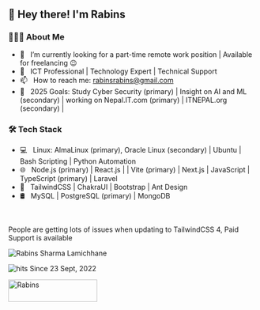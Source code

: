 <h2>👋 Hey there! I'm Rabins</h2>

<h3> 👨🏻‍💻 About Me </h3>

- 🔭 &nbsp; I’m currently looking for a part-time remote work position | Available for freelancing 😉
- 🤔 &nbsp; ICT Professional | Technology Expert | Technical Support
- 📫 &nbsp; How to reach me: rabinsrabins@gmail.com
- 🥅 &nbsp; 2025 Goals: Study Cyber Security (primary) | Insight on AI and ML (secondary) | working on Nepal.IT.com (primary) | ITNEPAL.org (secondary) |

<h3> 🛠 Tech Stack </h3>

- 💻 &nbsp; Linux: AlmaLinux (primary), Oracle Linux (secondary) | Ubuntu | Bash Scripting | Python Automation
- 🌐 &nbsp; Node.js  (primary) | React.js | | Vite (primary) | Next.js | JavaScript | TypeScript (primary) | Laravel
- 💈 &nbsp; TailwindCSS | ChakraUI | Bootstrap | Ant Design
- 🛢 &nbsp; MySQL | PostgreSQL  (primary) | MongoDB

<br/>

<p> People are getting lots of issues when updating to TailwindCSS 4, Paid Support is available</p>



<p><img align="center" src="https://github-readme-streak-stats.herokuapp.com/?user=rabinsxp&" alt="Rabins Sharma Lamichhane" /></p>

![hits](https://visitor-badge.laobi.icu/badge?page_id=rabinsxp) Since 23 Sept, 2022

<p>
<a href="https://www.buymeacoffee.com/rabins"> <img align="left" src="https://cdn.buymeacoffee.com/buttons/v2/default-yellow.png" height="45" width="180" alt="Rabins" /></a>
</p>
<!--
**rabinsxp/rabinsxp** is a ✨ _special_ ✨ repository because its `README.md` (this file) appears on your GitHub profile.

Here are some ideas to get you started:

- 🔭 I’m working on Host Mario, an ultimate web hosting automation solution.
- 🌱 I’m currently learning ...
- 👯 I’m looking to collaborate on ...
- 🤔 I’m looking for help with ...
- 💬 Ask me about ...
- 📫 How to reach me: ...
- 😄 Pronouns: ...
- ⚡ Fun fact: ...
-->
